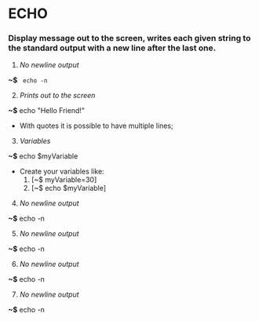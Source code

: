 # ECHO

### Display message out to the  screen, writes each given string to the standard output with a new line after the last one.

1. _No newline output_

**~$** ``` echo -n```


2. _Prints out to the screen_

**~$** echo "Hello Friend!"


* With quotes it is possible to have multiple lines;


3. _Variables_

**~$** echo $myVariable


* Create your variables like:
	1. [~$ myVariable=30]
	2. [~$ echo $myVariable]



4. _No newline output_

**~$** echo -n


5. _No newline output_

**~$** echo -n


6. _No newline output_

**~$** echo -n


7. _No newline output_

**~$** echo -n


